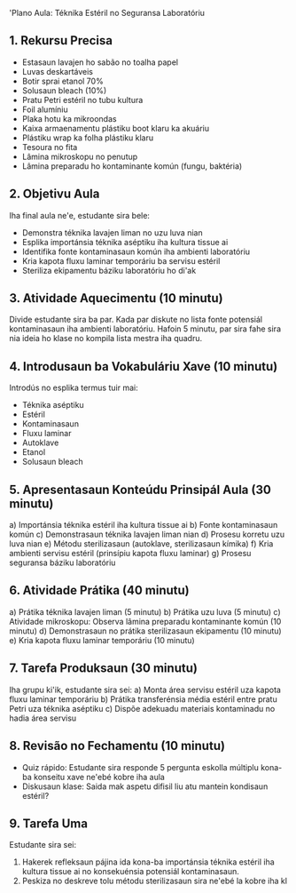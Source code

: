 'Plano Aula: Téknika Estéril no Seguransa Laboratóriu

## 1. Rekursu Precisa

- Estasaun lavajen ho sabão no toalha papel 
- Luvas deskartáveis
- Botir sprai etanol 70%
- Solusaun bleach (10%)
- Pratu Petri estéril no tubu kultura
- Foil alumíniu 
- Plaka hotu ka mikroondas 
- Kaixa armaenamentu plástiku boot klaru ka akuáriu
- Plástiku wrap ka folha plástiku klaru 
- Tesoura no fita 
- Lâmina mikroskopu no penutup 
- Lâmina preparadu ho kontaminante komún (fungu, baktéria)

## 2. Objetivu Aula

Iha final aula ne'e, estudante sira bele:
- Demonstra téknika lavajen liman no uzu luva nian
- Esplika importánsia téknika aséptiku iha kultura tissue ai
- Identifika fonte kontaminasaun komún iha ambienti laboratóriu
- Kria kapota fluxu laminar temporáriu ba servisu estéril
- Steriliza ekipamentu báziku laboratóriu ho di'ak 

## 3. Atividade Aquecimentu (10 minutu)

Divide estudante sira ba par. Kada par diskute no lista fonte potensiál kontaminasaun iha ambienti laboratóriu. Hafoin 5 minutu, par sira fahe sira nia ideia ho klase no kompila lista mestra iha quadru.

## 4. Introdusaun ba Vokabuláriu Xave (10 minutu)

Introdús no esplika termus tuir mai:
- Téknika aséptiku
- Estéril
- Kontaminasaun
- Fluxu laminar
- Autoklave
- Etanol
- Solusaun bleach

## 5. Apresentasaun Konteúdu Prinsipál Aula (30 minutu)

a) Importánsia téknika estéril iha kultura tissue ai
b) Fonte kontaminasaun komún
c) Demonstrasaun téknika lavajen liman nian
d) Prosesu korretu uzu luva nian
e) Métodu sterilizasaun (autoklave, sterilizasaun kímika)
f) Kria ambienti servisu estéril (prinsípiu kapota fluxu laminar)
g) Prosesu seguransa báziku laboratóriu

## 6. Atividade Prátika (40 minutu)

a) Prátika téknika lavajen liman (5 minutu)
b) Prátika uzu luva (5 minutu)
c) Atividade mikroskopu: Observa lâmina preparadu kontaminante komún (10 minutu)
d) Demonstrasaun no prátika sterilizasaun ekipamentu (10 minutu)
e) Kria kapota fluxu laminar temporáriu (10 minutu)

## 7. Tarefa Produksaun (30 minutu)

Iha grupu ki'ik, estudante sira sei:
a) Monta área servisu estéril uza kapota fluxu laminar temporáriu
b) Prátika transferénsia média estéril entre pratu Petri uza téknika aséptiku
c) Dispõe adekuadu materiais kontaminadu no hadia área servisu

## 8. Revisão no Fechamentu (10 minutu)

- Quiz rápido: Estudante sira responde 5 pergunta eskolla múltiplu kona-ba konseitu xave ne'ebé kobre iha aula
- Diskusaun klase: Saida mak aspetu difisil liu atu mantein kondisaun estéril?

## 9. Tarefa Uma

Estudante sira sei:
1. Hakerek refleksaun pájina ida kona-ba importánsia téknika estéril iha kultura tissue ai no konsekuénsia potensiál kontaminasaun.
2. Peskiza no deskreve tolu métodu sterilizasaun sira ne'ebé la kobre iha kl